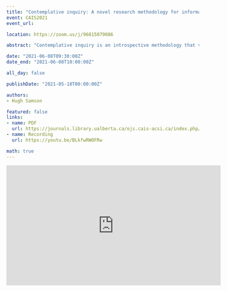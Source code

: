 ```yaml
---
title: "Contemplative inquiry: A novel research methodology for information science"
event: CAIS2021
event_url:

location: https://zoom.us/j/96815079086

abstract: "Contemplative inquiry is an introspective methodology that values first-person perspectives and diverse ways of knowing. This paper introduces contemplative inquiry as a promising methodology for information science research. The methodology is first contextualized within a discussion of research at the crossroads of information and contemplation and then elaborated utilizing examples from the author’s thesis research. Possible contributions of the methodology to information science are subsequently highlighted, as are potential future research applications. It is proposed that adoption of the methodology will offer information science researchers the techniques and tools necessary to explore fundamental questions regarding human contemplative experiences and growth."

date: "2021-06-08T09:30:00Z"
date_end: "2021-06-08T10:00:00Z"

all_day: false

publishDate: "2021-05-18T00:00:00Z"

authors:
- Hugh Samson

featured: false
links:
- name: PDF
  url: https://journals.library.ualberta.ca/ojs.cais-acsi.ca/index.php/cais-asci/article/view/1216/1052
- name: Recording
  url: https://youtu.be/BLkfwRWOFRw

math: true
---
```


<iframe width="560" height="315" src="https://www.youtube.com/embed/BLkfwRWOFRw" title="YouTube video player" frameborder="0" allow="accelerometer; autoplay; clipboard-write; encrypted-media; gyroscope; picture-in-picture" allowfullscreen></iframe>
